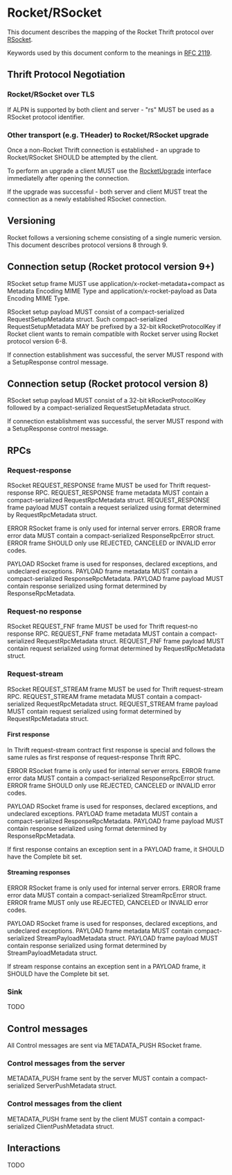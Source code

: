 # Rocket/RSocket

This document describes the mapping of the Rocket Thrift protocol over [RSocket](https://rsocket.io/about/protocol).

Keywords used by this document conform to the meanings in [RFC 2119](https://tools.ietf.org/html/rfc2119).

## Thrift Protocol Negotiation
### Rocket/RSocket over TLS
If ALPN is supported by both client and server - "rs" MUST be used as a RSocket protocol identifier.

### Other transport (e.g. THeader) to Rocket/RSocket upgrade
Once a non-Rocket Thrift connection is established - an upgrade to Rocket/RSocket SHOULD be attempted by the client.

To perform an upgrade a client MUST use the [RocketUpgrade](RocketUpgrade.thrift) interface immediatelly after opening the connection.

If the upgrade was successful - both server and client MUST treat the connection as a newly established RSocket connection.

## Versioning

Rocket follows a versioning scheme consisting of a single numeric version. This document describes protocol versions 8 through 9.

## Connection setup (Rocket protocol version 9+)
RSocket setup frame MUST use application/x-rocket-metadata+compact as Metadata Encoding MIME Type and application/x-rocket-payload as Data Encoding MIME Type.

RSocket setup payload MUST consist of a compact-serialized RequestSetupMetadata struct. Such compact-serialized RequestSetupMetadata MAY be prefixed by a 32-bit kRocketProtocolKey if Rocket client wants to remain compatible with Rocket server using Rocket protocol version 6-8.

If connection establishment was successful, the server MUST respond with a SetupResponse control message.

## Connection setup (Rocket protocol version 8)
RSocket setup payload MUST consist of a 32-bit kRocketProtocolKey followed by a compact-serialized RequestSetupMetadata struct.

If connection establishment was successful, the server MUST respond with a SetupResponse control message.

## RPCs

### Request-response

RSocket REQUEST_RESPONSE frame MUST be used for Thrift request-response RPC. REQUEST_RESPONSE frame metadata MUST contain a compact-serialized RequestRpcMetadata struct. REQUEST_RESPONSE frame payload MUST contain a request serialized using format determined by RequestRpcMetadata struct.

ERROR RSocket frame is only used for internal server errors. ERROR frame error data MUST contain a compact-serialized ResponseRpcError struct. ERROR frame SHOULD only use REJECTED, CANCELED or INVALID error codes.

PAYLOAD RSocket frame is used for responses, declared exceptions, and undeclared exceptions. PAYLOAD frame metadata MUST contain a compact-serialized ResponseRpcMetadata. PAYLOAD frame payload MUST contain response serialized using format determined by ResponseRpcMetadata.

### Request-no response

RSocket REQUEST_FNF frame MUST be used for Thrift request-no response RPC. REQUEST_FNF frame metadata MUST contain a compact-serialized RequestRpcMetadata struct. REQUEST_FNF frame payload MUST contain request serialized using format determined by RequestRpcMetadata struct.

### Request-stream

RSocket REQUEST_STREAM  frame MUST be used for Thrift request-stream RPC. REQUEST_STREAM  frame metadata MUST contain a compact-serialized RequestRpcMetadata struct. REQUEST_STREAM  frame payload MUST contain request serialized using format determined by RequestRpcMetadata struct.

#### First response

In Thrift request-stream contract first response is special and follows the same rules as first response of request-response Thrift RPC.

ERROR RSocket frame is only used for internal server errors. ERROR frame error data MUST contain a compact-serialized ResponseRpcError struct. ERROR frame SHOULD only use REJECTED, CANCELED or INVALID error codes.

PAYLOAD RSocket frame is used for responses, declared exceptions, and undeclared exceptions. PAYLOAD frame metadata MUST contain a compact-serialized ResponseRpcMetadata. PAYLOAD frame payload MUST contain response serialized using format determined by ResponseRpcMetadata.

If first response contains an exception sent in a PAYLOAD frame, it SHOULD have the Complete bit set.

#### Streaming responses

ERROR RSocket frame is only used for internal server errors. ERROR frame error data MUST contain a compact-serialized StreamRpcError struct. ERROR frame MUST only use REJECTED, CANCELED or INVALID error codes.

PAYLOAD RSocket frame is used for responses, declared exceptions, and undeclared exceptions. PAYLOAD frame metadata MUST contain compact-serialized StreamPayloadMetadata struct. PAYLOAD frame payload MUST contain response serialized using format determined by StreamPayloadMetadata struct.

If stream response contains an exception sent in a PAYLOAD frame, it SHOULD have the Complete bit set.

### Sink

TODO

## Control messages

All Control messages are sent via METADATA_PUSH RSocket frame.

### Control messages from the server
METADATA_PUSH frame sent by the server MUST contain a compact-serialized ServerPushMetadata struct.

### Control messages from the client
METADATA_PUSH frame sent by the client MUST contain a compact-serialized ClientPushMetadata struct.

## Interactions

TODO
